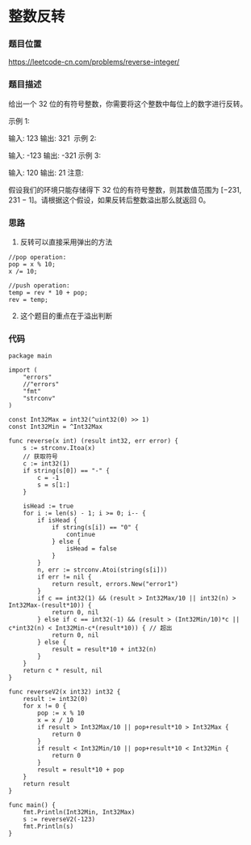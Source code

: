# 整数反转

### 题目位置
https://leetcode-cn.com/problems/reverse-integer/

### 题目描述
给出一个 32 位的有符号整数，你需要将这个整数中每位上的数字进行反转。

示例 1:

输入: 123
输出: 321
 示例 2:

输入: -123
输出: -321
示例 3:

输入: 120
输出: 21
注意:

假设我们的环境只能存储得下 32 位的有符号整数，则其数值范围为 [−231,  231 − 1]。请根据这个假设，如果反转后整数溢出那么就返回 0。


### 思路
1. 反转可以直接采用弹出的方法
```
//pop operation:
pop = x % 10;
x /= 10;

//push operation:
temp = rev * 10 + pop;
rev = temp;
```

2. 这个题目的重点在于溢出判断


### 代码
```golang
package main

import (
	"errors"
	//"errors"
	"fmt"
	"strconv"
)

const Int32Max = int32(^uint32(0) >> 1)
const Int32Min = ^Int32Max

func reverse(x int) (result int32, err error) {
	s := strconv.Itoa(x)
	// 获取符号
	c := int32(1)
	if string(s[0]) == "-" {
		c = -1
		s = s[1:]
	}

	isHead := true
	for i := len(s) - 1; i >= 0; i-- {
		if isHead {
			if string(s[i]) == "0" {
				continue
			} else {
				isHead = false
			}
		}
		n, err := strconv.Atoi(string(s[i]))
		if err != nil {
			return result, errors.New("error1")
		}
		if c == int32(1) && (result > Int32Max/10 || int32(n) > Int32Max-(result*10)) {
			return 0, nil
		} else if c == int32(-1) && (result > (Int32Min/10)*c || c*int32(n) < Int32Min-c*(result*10)) { // 超出
			return 0, nil
		} else {
			result = result*10 + int32(n)
		}
	}
	return c * result, nil
}

func reverseV2(x int32) int32 {
	result := int32(0)
	for x != 0 {
		pop := x % 10
		x = x / 10
		if result > Int32Max/10 || pop+result*10 > Int32Max {
			return 0
		}
		if result < Int32Min/10 || pop+result*10 < Int32Min {
			return 0
		}
		result = result*10 + pop
	}
	return result
}

func main() {
	fmt.Println(Int32Min, Int32Max)
	s := reverseV2(-123)
	fmt.Println(s)
}

```
